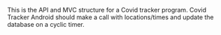This is the API and MVC structure for a Covid tracker program. Covid Tracker Android should make a call with locations/times and update the database on a cyclic timer.  
